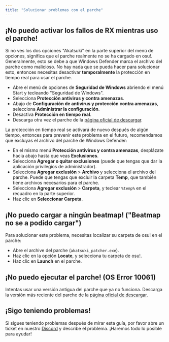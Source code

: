 ```yaml
---
title: "Solucionar problemas con el parche"
---
```


## ¡No puedo activar los fallos de RX mientras uso el parche!
Si no ves los dos opciones "Akatsuki" en la parte superior del menú de opciones, significa que el parche realmente no se ha cargado en osu!. Generalmente, esto se debe a que Windows Defender marca el archivo del parche como malicioso. No hay nada que se pueda hacer para solucionar esto, entonces necesitas desactivar **temporalmente** la protección en tiempo real para usar el parche.
- Abre el menú de opciones de **Seguridad de Windows** abriendo el menú Start y tecleando "Seguridad de Windows".
- Selecciona **Protección antivirus y contra amenazas**.
- Abajo de **Configuración de antivirus y protección contra amenazas**, selecciona **Administrar la configuración**.
- Desactiva **Protección en tiempo real**.
- Descarga otra vez el parche de la [página oficial de descargar](https://akatsuki.gg/patcher).

La protección en tiempo real se activará de nuevo después de algún tiempo, entonces para prevenir este problema en el futuro, recomendamos que excluyas el archivo del parche de Windows Defender:
- En el mismo menú **Protección antivirus y contra amenazas**, desplázate hacia abajo hasta que veas **Exclusiones**.
- Selecciona **Agregar o quitar exclusiones** (puede que tengas que dar la aplicación privilegios de administrador).
- Selecciona **Agregar exclusión** > **Archivo** y selecciona el archivo del parche.
Puede que tengas que excluir la carpeta **Temp**, que también tiene archivos necesarios para el parche.
- Selecciona **Agregar exclusión** > **Carpeta**, y teclear `%temp%` en el recuadro en la parte superior.
- Haz clic en **Seleccionar Carpeta**.

## ¡No puedo cargar a ningún beatmap! ("Beatmap no se a podido cargar")
Para solucionar este problema, necesitas localizar su carpeta de osu! en el parche:
- Abre el archive del parche (`akatsuki_patcher.exe`).
- Haz clic en la opción **Locate**, y selecciona tu carpeta de osu!.
- Haz clic en **Launch** en el parche.

## ¡No puedo ejecutar el parche! (OS Error 10061)
Intentas usar una versión antigua del parche que ya no funciona. Descarga la versión más reciente del parche de la [página oficial de descargar](https://akatsuki.gg/patcher).

## ¡Sigo teniendo problemas!
Si sigues teniendo problemas después de mirar esta guía, por favor abre un ticket en nuestro [Discord](https://akatsuki.gg/discord) y describe el problema. ¡Haremos todo lo posible para ayudar!
